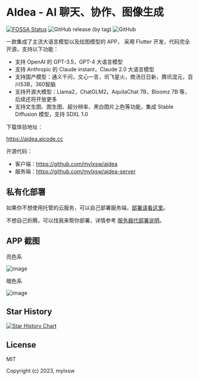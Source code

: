 # AIdea - AI 聊天、协作、图像生成

[![FOSSA Status](https://app.fossa.com/api/projects/custom%2B39727%2Fgithub.com%2Fmylxsw%2Faidea.svg?type=shield&issueType=license)](https://app.fossa.com/projects/custom%2B39727%2Fgithub.com%2Fmylxsw%2Faidea?ref=badge_shield)
![GitHub release (by tag)](https://img.shields.io/github/downloads/mylxsw/aidea/1.0.4/total)
![GitHub](https://img.shields.io/github/license/mylxsw/aidea)


一款集成了主流大语言模型以及绘图模型的 APP， 采用 Flutter 开发，代码完全开源，支持以下功能：

- 支持 OpenAI 的 GPT-3.5，GPT-4 大语言模型
- 支持 Anthropic 的 Claude instant，Claude 2.0 大语言模型
- 支持国产模型：通义千问，文心一言，讯飞星火，商汤日日新，腾讯混元，百川53B，360智脑
- 支持开源大模型：Llama2，ChatGLM2，AquilaChat 7B，Bloomz 7B 等，后续还将开放更多
- 支持文生图、图生图、超分辨率、黑白图片上色等功能，集成 Stable Diffusion 模型，支持 SDXL 1.0

下载体验地址：

https://aidea.aicode.cc

开源代码：

- 客户端：https://github.com/mylxsw/aidea
- 服务端：https://github.com/mylxsw/aidea-server

## 私有化部署

如果你不想使用托管的云服务，可以自己部署服务端，[部署请看这里](https://github.com/mylxsw/aidea-server/blob/main/docs/deploy.md)。

不想自己折腾，可以找我来帮你部署，详情参考 [服务器代部署说明](https://github.com/mylxsw/aidea-server/blob/main/docs/deploy-vip.md)。



## APP 截图

亮色系

![image](https://github.com/mylxsw/aidea/assets/2330911/89fc3f6f-b110-45f4-9e9a-b43a7a2c011a)

暗色系

![image](https://github.com/mylxsw/aidea/assets/2330911/7c0167eb-4bd3-4dcb-8b7b-a6d22cebe3ae)


## Star History

<a href="https://star-history.com/#mylxsw/aidea&Date">
  <picture>
    <source media="(prefers-color-scheme: dark)" srcset="https://api.star-history.com/svg?repos=mylxsw/aidea&type=Date&theme=dark" />
    <source media="(prefers-color-scheme: light)" srcset="https://api.star-history.com/svg?repos=mylxsw/aidea&type=Date" />
    <img alt="Star History Chart" src="https://api.star-history.com/svg?repos=mylxsw/aidea&type=Date" />
  </picture>
</a>

## License

MIT

Copyright (c) 2023, mylxsw
